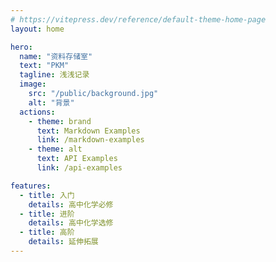 ```yaml
---
# https://vitepress.dev/reference/default-theme-home-page
layout: home

hero:
  name: "资料存储室"
  text: "PKM"
  tagline: 浅浅记录
  image:
    src: "/public/background.jpg"
    alt: "背景"
  actions:
    - theme: brand
      text: Markdown Examples
      link: /markdown-examples
    - theme: alt
      text: API Examples
      link: /api-examples

features:
  - title: 入门
    details: 高中化学必修
  - title: 进阶
    details: 高中化学选修
  - title: 高阶
    details: 延伸拓展
---
```

